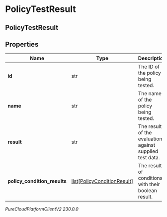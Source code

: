 # PolicyTestResult

## PolicyTestResult

## Properties

|Name | Type | Description | Notes|
|------------ | ------------- | ------------- | -------------|
| **id** | str | The ID of the policy being tested. | [optional] |
| **name** | str | The name of the policy being tested. | [optional] |
| **result** | str | The result of the evaluation against supplied test data. | [optional] |
| **policy_condition_results** | [list[PolicyConditionResult]](PolicyConditionResult) | The results of conditions, with their boolean result. | [optional] |



_PureCloudPlatformClientV2 230.0.0_
